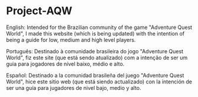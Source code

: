 # Project-AQW

English:
Intended for the Brazilian community of the game "Adventure Quest World", I made this website (which is being updated) with the intention of being a guide for low, medium and high level players.

Português:
Destinado à comunidade brasileira do jogo "Adventure Quest World", fiz este site (que está sendo atualizado) com a intenção de ser um guia para jogadores de nível baixo, médio e alto.

Español:
Destinado a la comunidad brasileña del juego "Adventure Quest World", hice este sitio web (que está siendo actualizado) con la intención de ser una guía para jugadores de nivel bajo, medio y alto.
